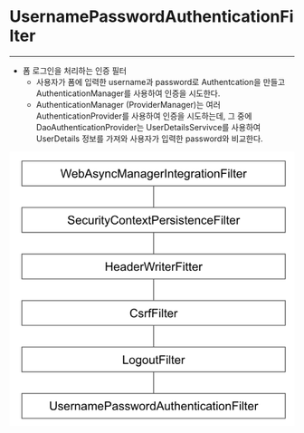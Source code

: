 # UsernamePasswordAuthenticationFilter

* * *

- 폼 로그인을 처리하는 인증 필터
    - 사용자가 폼에 입력한 username과 password로 Authentcation을 만들고 AuthenticationManager를 사용하여 인증을 시도한다.
    - AuthenticationManager (ProviderManager)는 여러 AuthenticationProvider를 사용하여 인증을 시도하는데,
      그 중에 DaoAuthenticationProvider는 UserDetailsServivce를 사용하여 UserDetails 정보를 가져와 사용자가 입력한 password와 비교한다.
    
![img.png](../image/UsernamePasswordAuthenticationFilter-img.png)